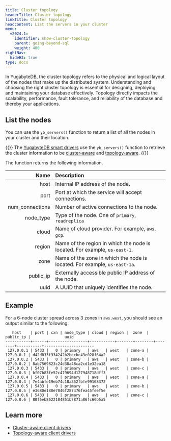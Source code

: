 ```yaml
---
title: Cluster topology
headerTitle: Cluster topology
linkTitle: Cluster topology
headcontent: List the servers in your cluster
menu:
  v2024.1:
    identifier: show-cluster-topology
    parent: going-beyond-sql
    weight: 400
rightNav:
  hideH3: true
type: docs
---
```


In YugabyteDB, the cluster topology refers to the physical and logical layout of the nodes that make up the distributed system. Understanding and choosing the right cluster topology is essential for designing, deploying, and maintaining your database effectively. Topology directly impacts the scalability, performance, fault tolerance, and reliability of the database and thereby your applications.

## List the nodes

You can use the `yb_servers()` function to return a list of all the nodes in your cluster and their location.

{{<note>}}
The [YugabyteDB smart drivers](/stable/drivers-orms/smart-drivers) use the `yb_servers()` function to retrieve the cluster information to be [cluster-aware](../cluster-aware-drivers) and [topology-aware](../topology-aware-drivers).
{{</note>}}

The function returns the following information.

|      Name       |                            Description                            |
| --------------: | :---------------------------------------------------------------- |
|            host | Internal IP address of the node.                                   |
|            port | Port at which the service will accept connections.                 |
| num_connections | Number of active connections to the node.                         |
|       node_type | Type of the node. One of `primary`, `readreplica`                 |
|           cloud | Name of cloud provider. For example, `aws`, `gcp`.                    |
|          region | Name of the region in which the node is located. For example, `us-east-1`. |
|            zone | Name of the zone in which the node is located. For example, `us-east-1a`.  |
|       public_ip | Externally accessible public IP address of the node.              |
|            uuid | A UUID that uniquely identifies the node.                          |

## Example

For a 6-node cluster spread across 3 zones in `aws.west`, you should see an output similar to the following:

```output
   host    | port | cxn | node_type | cloud | region |  zone  | public_ip |               uuid
-----------+------+-----------------+-----------+-------+--------+--------+-----------+----------------------
 127.0.0.1 | 5433 |   0 | primary   | aws   | west   | zone-a | 127.0.0.1 | d42d033f334242b2becbc43e028f64a2
 127.0.0.2 | 5433 |   0 | primary   | aws   | west   | zone-b | 127.0.0.2 | 8ab7569823c24d38a48ca2cd1e32ea18
 127.0.0.3 | 5433 |   0 | primary   | aws   | west   | zone-c | 127.0.0.3 | bf07b83fe52c479694d127948718dff3
 127.0.0.4 | 5433 |   0 | primary   | aws   | west   | zone-a | 127.0.0.4 | 7e4abfe19eb74c18a352fbfe99168372
 127.0.0.5 | 5433 |   0 | primary   | aws   | west   | zone-b | 127.0.0.5 | e3680e180e7046f287476fea45feef5e
 127.0.0.6 | 5433 |   0 | primary   | aws   | west   | zone-c | 127.0.0.6 | 80f5eb8622104851b7871a86fc66b5a5
```

## Learn more

- [Cluster-aware client drivers](../cluster-aware-drivers)
- [Topology-aware client drivers](../topology-aware-drivers)